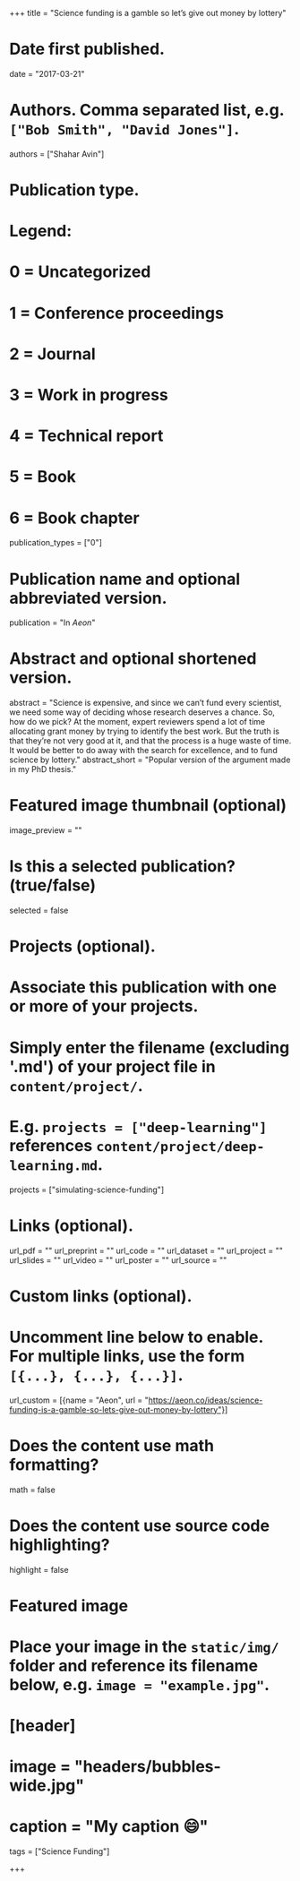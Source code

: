 +++
title = "Science funding is a gamble so let’s give out money by lottery"

# Date first published.
date = "2017-03-21"

# Authors. Comma separated list, e.g. `["Bob Smith", "David Jones"]`.
authors = ["Shahar Avin"]

# Publication type.
# Legend:
# 0 = Uncategorized
# 1 = Conference proceedings
# 2 = Journal
# 3 = Work in progress
# 4 = Technical report
# 5 = Book
# 6 = Book chapter
publication_types = ["0"]

# Publication name and optional abbreviated version.
publication = "In *Aeon*"

# Abstract and optional shortened version.
abstract = "Science is expensive, and since we can’t fund every scientist, we need some way of deciding whose research deserves a chance. So, how do we pick? At the moment, expert reviewers spend a lot of time allocating grant money by trying to identify the best work. But the truth is that they’re not very good at it, and that the process is a huge waste of time. It would be better to do away with the search for excellence, and to fund science by lottery."
abstract_short = "Popular version of the argument made in my PhD thesis."

# Featured image thumbnail (optional)
image_preview = ""

# Is this a selected publication? (true/false)
selected = false

# Projects (optional).
#   Associate this publication with one or more of your projects.
#   Simply enter the filename (excluding '.md') of your project file in `content/project/`.
#   E.g. `projects = ["deep-learning"]` references `content/project/deep-learning.md`.
projects = ["simulating-science-funding"]

# Links (optional).
url_pdf = ""
url_preprint = ""
url_code = ""
url_dataset = ""
url_project = ""
url_slides = ""
url_video = ""
url_poster = ""
url_source = ""

# Custom links (optional).
#   Uncomment line below to enable. For multiple links, use the form `[{...}, {...}, {...}]`.
url_custom = [{name = "Aeon", url = "https://aeon.co/ideas/science-funding-is-a-gamble-so-lets-give-out-money-by-lottery"}]

# Does the content use math formatting?
math = false

# Does the content use source code highlighting?
highlight = false

# Featured image
# Place your image in the `static/img/` folder and reference its filename below, e.g. `image = "example.jpg"`.
# [header]
# image = "headers/bubbles-wide.jpg"
# caption = "My caption 😄"

tags = ["Science Funding"]

+++

